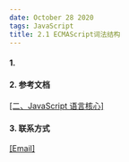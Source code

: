 ```yaml
---
date: October 28 2020
tags: JavaScript
title: 2.1 ECMAScript词法结构
---
```


#### 1.

#### 2. 参考文档

[[二、JavaScript 语言核心]](https://web-dolphin.github.io/2020/10/28/JavaScript/Tutorial/%E4%BA%8C%E3%80%81JavaScript%20%E8%AF%AD%E8%A8%80%E6%A0%B8%E5%BF%83/)

#### 3. 联系方式

[[Email]](yuanmin8888@outlook.com)
